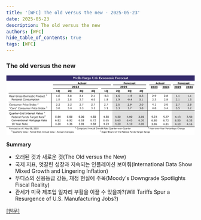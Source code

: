 ```yaml
---
title: '[WFC] The old versus the new - 2025-05-23'
date: 2025-05-23
description: The old versus the new
authors: [WFC]
hide_table_of_contents: true
tags: [WFC]
---
```


### The old versus the new

![thumbnail](./250523.svg)

<!-- truncate -->

**Summary**

- 오래된 것과 새로운 것(The Old versus the New)
- 국제 지표, 엇갈린 성장과 지속되는 인플레이션 보여줘(International Data Show Mixed Growth and Lingering Inflation)
- 무디스의 신용등급 강등, 재정 현실에 주목(Moody's Downgrade Spotlights Fiscal Reality)
- 관세가 미국 제조업 일자리 부활을 이끌 수 있을까?(Will Tariffs Spur a Resurgence of U.S. Manufacturing Jobs?)

[[원문]](https://wellsfargo.bluematrix.com/docs/html/e158074d-0f92-4a41-8160-c55e877085e0.html)
